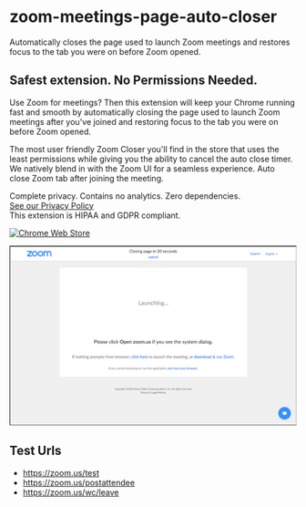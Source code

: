 # zoom-meetings-page-auto-closer
Automatically closes the page used to launch Zoom meetings and restores focus to the tab you were on before Zoom opened.

## Safest extension. No Permissions Needed.

Use Zoom for meetings? Then this extension will keep your Chrome running fast and smooth by automatically closing the page used to launch Zoom meetings after you've joined and restoring focus to the tab you were on before Zoom opened. 

The most user friendly Zoom Closer you'll find in the store that uses the least permissions while giving you the ability to cancel the auto close timer. We natively blend in with the Zoom UI for a seamless experience. Auto close Zoom tab after joining the meeting.

Complete privacy. Contains no analytics. Zero dependencies.
<br>[See our Privacy Policy](PRIVACY_POLICY.md)
<br>This extension is HIPAA and GDPR compliant.

[![Chrome Web Store](https://developer.chrome.com/webstore/images/ChromeWebStore_BadgeWBorder_v2_206x58.png)](https://chrome.google.com/webstore/detail/zoom-meetings-page-auto-c/edflihlonecjkejpbajecilgmopegldj)

[![Screenshot](screenshots/screenshot.png?raw=true "Screenshot")](https://chrome.google.com/webstore/detail/zoom-meetings-page-auto-c/edflihlonecjkejpbajecilgmopegldj)


## Test Urls
- https://zoom.us/test
- https://zoom.us/postattendee
- https://zoom.us/wc/leave